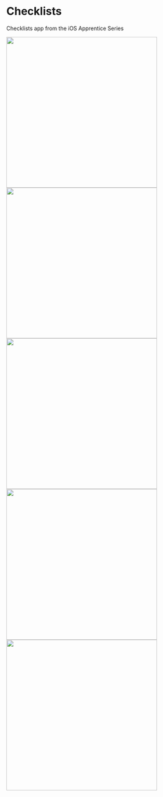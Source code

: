 # Checklists
Checklists app from the iOS Apprentice Series

<img src="https://github.com/user-attachments/assets/b3942bd7-0c58-4fff-9443-51f05b0fa0b6" width="393">
<img src="https://github.com/user-attachments/assets/5914e778-2441-4144-907b-62e3e1f96cc9" width="393">
<img src="https://github.com/user-attachments/assets/58f8b897-91bb-4b50-ac01-95b0e1d292e7" width="393">
<img src="https://github.com/user-attachments/assets/ed164ae4-fdfb-488b-bace-70deaece590c" width="393">
<img src="https://github.com/user-attachments/assets/27da381e-6962-43a8-a41d-e3c20821ca01" width="393">
